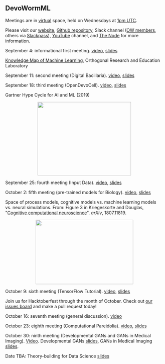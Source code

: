 ## DevoWormML

Meetings are in [virtual](https://tiny.cc/DevoWorm) space, held on Wednesdays at [1pm UTC](https://www.worldtimeserver.com/convert_time_in_UTC.aspx).

Please visit our [website](https://devoworm.weebly.com/), [Github repository](https://github.com/devoworm/DW-ML), Slack channel ([OW members](http://openworm.slack.com/), others via [Slackpass](https://launchpass.com/openworm)), [YouTube](https://www.youtube.com/channel/UChGTq41_rJwmZ1I4j7SezWQ) channel, and [The Node](https://thenode.biologists.com/) for more information. 

September 4: informational first meeting. [video](https://www.youtube.com/watch?v=3ogs0Y6GRk8&t=3s), [slides](https://drive.google.com/open?id=1K1Fmn0GTz1pNIhyyJ0b5Xe_RwPyslU4yRSYW02zlnR4)  

[Knowledge Map of Machine Learning](https://github.com/Orthogonal-Research-Lab/Knowledge-Maps/tree/master/Machine%20Learning
), Orthogonal Research and Education Laboratory

September 11: second meeting (Digital Bacillaria). [video](https://youtu.be/oWFKnQoTKUs), [slides](https://drive.google.com/open?id=1jxpqf9SUJ74abqXvwS21YC4XhsOsnmAFIqCUVq_EZS0)  

September 18: third meeting (OpenDevoCell). [video](https://youtu.be/4oUPqT_685A), [slides](https://docs.google.com/presentation/d/1YYd8eQ8mQm6i4Vy920R4WEHBlnlHzSfV9ZZVgpU4ghw/edit?usp=drivesdk)

Gartner Hype Cycle for AI and ML (2019)
<p align="center">
  <img width="298" height="234" src="https://user-images.githubusercontent.com/19001437/65164955-79849580-da03-11e9-9768-6f113e808775.jpg">
</p>

September 25: fourth meeting (Input Data). [video](https://youtu.be/0zD8e-YGRlg), [slides](https://docs.google.com/presentation/d/1KwiWzh9Gjam8EFo8FyU3Kvam029qOnduUrkivroF7og/edit#slide=id.g6370173ebf_0_31)

October 2: fifth meeting (pre-trained models for Biology). [video](https://youtu.be/qJ0R2fa389g), [slides](https://docs.google.com/presentation/d/1UKOkbJHyOCMcXgN_WN7qQJ_g5pr9VsyxzQSdZE990vY/edit#slide=id.g61bd697872_0_0)

Space of process models, cognitive models vs. machine learning models vs. neural simulations. From: Figure 3 in Kriegeskorte and Douglas, "[Cognitive computational neuroscience](https://arxiv.org/abs/1807.11819)". _arXiv_, 1807.11819.
<p align="center">
  <img width="311" height="205" src="https://user-images.githubusercontent.com/19001437/65934766-44e9e400-e3dc-11e9-955e-5689221cf4e0.png">
</p>

October 9: sixth meeting (TensorFlow Tutorial). [video](https://www.youtube.com/watch?v=fgtoMCSJX4Q), [slides](https://docs.google.com/presentation/d/1Ig2FsurPce0UVYOKUmFuQLWzh1TVB1i2cq8fgeeU9Lg/edit#slide=id.p)

Join us for Hacktoberfest through the month of October. Check out [our issues board](https://github.com/devoworm/DW-ML/projects/2) and make a pull request today!

October 16: seventh meeting (general discussion). [video](https://www.youtube.com/watch?v=fB2zYMNOcX0)

October 23: eighth meeting (Computational Pareidolia). [video](https://youtu.be/Br6llVE3Peg), [slides](https://docs.google.com/presentation/d/10Jb4wcdoauhjuJUMLGQHNtbPs2903BlxfZtv8Ai9oL0/edit?usp=sharing)

October 30: ninth meeting (Developmental GANs and GANs in Medical Imaging). [Video](https://www.youtube.com/watch?v=6wR_UQF9I-U). Developmental GANs [slides](https://docs.google.com/presentation/d/1sLkH9PpaM54HMsLbn2MLnJt-soADnvpqoNYN6CfVRmc/edit?usp=sharing), GANs in Medical Imaging [slides]().



Date TBA: Theory-building for Data Science  [slides](https://www.researchgate.net/publication/320407552_Theory-building_for_Data_Science?_sg=HNuLFUjdMCGMrCNzXxHRB1IoQF1X3-OXaBP19IciYAAphSC6uGZfw3DlPeNEACpcrrMo6DnqntHOR2qyWRJn2fZ7uvbgzZdMvC4fi4fE.kzX8-r3ryybwuuoYLFH_c_BlzSZiiaHTI_wtBuK18BfYQ1x7p8x2m8ndD1J9I5BFC-SkvPMJ3uJbXuJwGx-YNQ)
